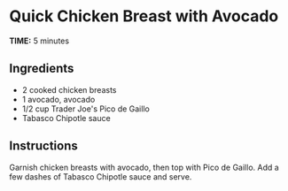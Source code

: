# Quick Chicken Breast with Avocado

**TIME:** 5 minutes

## Ingredients

* 2 cooked chicken breasts
* 1 avocado, avocado
* 1/2 cup Trader Joe's Pico de Gaillo
* Tabasco Chipotle sauce

## Instructions

Garnish chicken breasts with avocado, then top with Pico de Gaillo. Add a few dashes of Tabasco Chipotle sauce and serve. 
